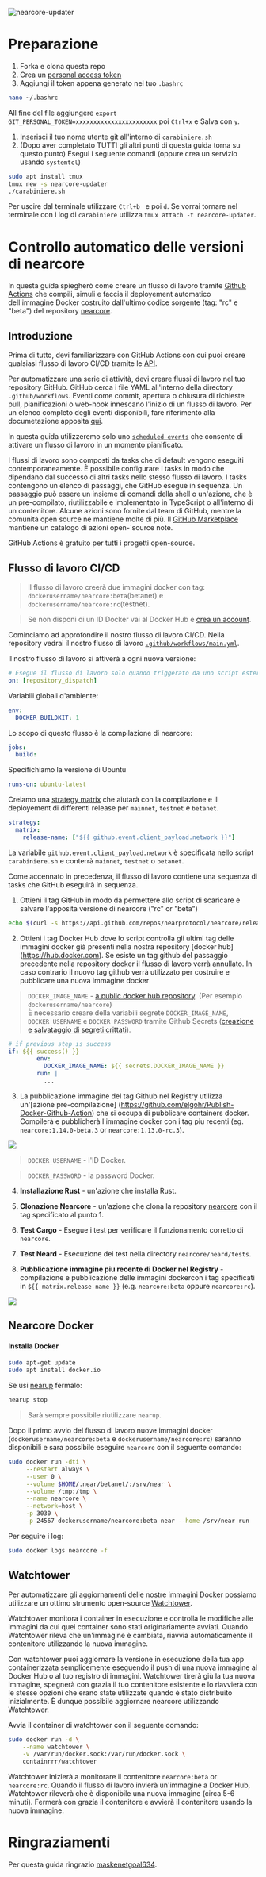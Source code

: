 ![nearcore-updater](https://github.com/48cfu/nearcore-automatizzato/workflows/nearcore-updater/badge.svg)
# Preparazione
1. Forka e clona questa repo
1. Crea un [personal access token](https://docs.github.com/en/github/authenticating-to-github/creating-a-personal-access-token)
1. Aggiungi il token appena generato nel tuo `.bashrc`
```bash
nano ~/.bashrc
```
All fine del file aggiungere `export GIT_PERSONAL_TOKEN=xxxxxxxxxxxxxxxxxxxxxxx` poi `Ctrl+x` e Salva con `y`.
1. Inserisci il tuo nome utente git all'interno di `carabiniere.sh`
1. (Dopo aver completato TUTTI gli altri punti di questa guida torna su questo punto) Esegui i seguente comandi (oppure crea un servizio usando `systemtcl`)
```bash
sudo apt install tmux
tmux new -s nearcore-updater
./carabiniere.sh
```

Per uscire dal terminale utilizzare `Ctrl+b ` e poi `d`. Se vorrai tornare nel terminale con i log di `carabiniere` utilizza `tmux attach -t nearcore-updater`.

# Controllo automatico delle versioni di nearcore 
In questa guida spiegherò come creare un flusso di lavoro tramite [Github Actions](https://docs.github.com/en/actions) che compili, simuli e faccia il deployement automatico dell'immagine Docker costruito dall'ultimo codice sorgente (tag: "rc" e "beta") del repository [nearcore](https://github.com/nearprotocol/nearcore). 

## Introduzione
Prima di tutto, devi familiarizzare con GitHub Actions con cui puoi creare qualsiasi flusso di lavoro CI/CD tramite le [API](https://developer.github.com/v3/actions/).

Per automatizzare una serie di attività, devi creare flussi di lavoro nel tuo repository GitHub. GitHub cerca i file YAML all'interno della directory `.github/workflows`. Eventi come commit, apertura o chiusura di richieste pull, pianificazioni o web-hook innescano l'inizio di un flusso di lavoro. Per un elenco completo degli eventi disponibili, fare riferimento alla documetazione apposita [qui](https://docs.github.com/en/actions/reference/events-that-trigger-workflows).

In questa guida utilizzeremo solo uno [`scheduled events`](https://docs.github.com/en/actions/reference/events-that-trigger-workflows#scheduled-events) che consente di attivare un flusso di lavoro in un momento pianificato.

I flussi di lavoro sono composti da tasks che di default vengono eseguiti contemporaneamente. È possibile configurare i tasks in modo che dipendano dal successo di altri tasks nello stesso flusso di lavoro. I tasks contengono un elenco di passaggi, che GitHub esegue in sequenza. Un passaggio può essere un insieme di comandi della shell o un'azione, che è un pre-compilato, riutilizzabile e implementato in TypeScript o all'interno di un contenitore. Alcune azioni sono fornite dal team di GitHub, mentre la comunità open source ne mantiene molte di più. Il [GitHub Marketplace](https://github.com/marketplace?type=actions) mantiene un catalogo di azioni open-`source note.

GitHub Actions è gratuito per tutti i progetti open-source.

## Flusso di lavoro CI/CD

>Il flusso di lavoro creerà due immagini docker con tag: `dockerusername/nearcore:beta`(betanet) e `dockerusername/nearcore:rc`(testnet).

>Se non disponi di un ID Docker vai al Docker Hub e [crea un account](https://docs.docker.com/docker-hub/). 

Cominciamo ad approfondire il nostro flusso di lavoro CI/CD. Nella repository vedrai il nostro flusso di lavoro [`.github/workflows/main.yml`](https://github.com/48cfu/nearcore-automatizzato/blob/master/.github/workflows/main.yml).

Il nostro flusso di lavoro si attiverà a ogni nuova versione:

```yml
# Esegue il flusso di lavoro solo quando triggerato da uno script esterno
on: [repository_dispatch]
```
Variabili globali d'ambiente:
```yml
env:
  DOCKER_BUILDKIT: 1 
```
Lo scopo di questo flusso è la compilazione di nearcore:
```yml
jobs:
  build:
```
Specifichiamo la versione di Ubuntu
```yml
runs-on: ubuntu-latest
```
Creiamo una [strategy matrix](https://docs.github.com/en/actions/reference/workflow-syntax-for-github-actions#jobsjob_idstrategymatrix) che aiutarà con la compilazione e il deployement di differenti release per `mainnet`, `testnet` e `betanet`.

```yml
strategy:
  matrix:
    release-name: ["${{ github.event.client_payload.network }}"]
```
La variabile `github.event.client_payload.network` è specificata nello script `carabiniere.sh` e conterrà `mainnet`, `testnet` o `betanet`.

Come accennato in precedenza, il flusso di lavoro contiene una sequenza di tasks che GitHub eseguirà in sequenza.
1.  Ottieni il tag GitHub in modo da permettere allo script di scaricare e salvare l'apposita versione di nearcore ("rc" or "beta")
```bash
echo $(curl -s https://api.github.com/repos/nearprotocol/nearcore/releases | jq -c -r --arg regex "$regex" 'map(select(.tag_name | test($regex)))[0].tag_name') > tag-github.txt
```
2. Ottieni i tag Docker Hub dove lo script controlla gli ultimi tag delle immagini docker già presenti nella nostra repository [docker hub] (https://hub.docker.com). Se esiste un tag github del passaggio precedente nella repository docker il flusso di lavoro verrà annullato. In caso contrario il nuovo tag github verrà utilizzato per costruire e pubblicare una nuova immagine docker

>`DOCKER_IMAGE_NAME` - [a public docker hub repository](https://docs.docker.com/docker-hub/repos/). (Per esempio `dockerusername/nearcore`)  
>È necessario creare della variabili segrete `DOCKER_IMAGE_NAME`, `DOCKER_USERNAME` e `DOCKER_PASSWORD` tramite Github Secrets ([creazione e salvataggio di segreti crittati](https://docs.github.com/en/actions/configuring-and-managing-workflows/creating-and-storing-encrypted-secrets)).
```yml
# if previous step is success
if: ${{ success() }}
        env:
          DOCKER_IMAGE_NAME: ${{ secrets.DOCKER_IMAGE_NAME }}
        run: |
          ...
```
3. La pubblicazione immagine del tag Github nel Registry  utilizza un'[azione pre-compilazione] (https://github.com/elgohr/Publish-Docker-Github-Action) che si occupa di pubblicare containers docker. Compilerà e pubblicherà l'immagine docker con i tag piu recenti (eg. `nearcore:1.14.0-beta.3` or `nearcore:1.13.0-rc.3`).

![](./immagini/docker-tags.png?raw=true) 

>`DOCKER_USERNAME` - l'ID Docker.

>`DOCKER_PASSWORD` - la password Docker.


4. **Installazione Rust** - un'azione che installa Rust.

5. **Clonazione Nearcore** - un'azione che clona la repository [nearcore](https://github.com/nearprotocol/nearcore) con il tag specificato al punto 1. 

6. **Test Cargo** - Esegue i test per verificare il funzionamento corretto di `nearcore`.

7. **Test Neard** - Esecuzione dei test nella directory `nearcore/neard/tests`.

8. **Pubblicazione immagine piu recente di Docker nel Registry** - compilazione e pubblicazione delle immagini dockercon i tag specificati in `${{ matrix.release-name }}` (e.g. `nearcore:beta` oppure `nearcore:rc`).

![](./immagini/compilazione.png?raw=true) 


## Nearcore Docker

#### Installa Docker
```bash
sudo apt-get update
sudo apt install docker.io
```

Se usi [nearup](https://github.com/near/nearup) fermalo:

```bash
nearup stop
```
>Sarà sempre possibile riutilizzare `nearup`.

Dopo il primo avvio del flusso di lavoro nuove immagini docker (`dockerusername/nearcore:beta` e `dockerusername/nearcore:rc`) saranno disponibili e sara possibile eseguire `nearcore` con il seguente comando:
```bash
sudo docker run -dti \
     --restart always \
     --user 0 \
     --volume $HOME/.near/betanet/:/srv/near \
     --volume /tmp:/tmp \
     --name nearcore \
     --network=host \
     -p 3030 \
     -p 24567 dockerusername/nearcore:beta near --home /srv/near run
```

Per seguire i log:
```bash
sudo docker logs nearcore -f
```

## Watchtower

Per automatizzare gli aggiornamenti delle nostre immagini Docker possiamo utilizzare un ottimo strumento open-source [Watchtower](https://github.com/containrrr/watchtower).

Watchtower monitora i container in esecuzione e controlla le modifiche alle immagini da cui quei container sono stati originariamente avviati. Quando Watchtower rileva che un'immagine è cambiata, riavvia automaticamente il contenitore utilizzando la nuova immagine.

Con watchtower puoi aggiornare la versione in esecuzione della tua app containerizzata semplicemente eseguendo il push di una nuova immagine al Docker Hub o al tuo registro di immagini. Watchtower tirerà giù la tua nuova immagine, spegnerà con grazia il tuo contenitore esistente e lo riavvierà con le stesse opzioni che erano state utilizzate quando è stato distribuito inizialmente. È dunque possibile aggiornare nearcore utilizzando Watchtower.

Avvia il container di watchtower con il seguente comando:
```bash
sudo docker run -d \
    --name watchtower \
    -v /var/run/docker.sock:/var/run/docker.sock \
    containrrr/watchtower
```
Watchtower inizierà a monitorare il contenitore `nearcore:beta` or `nearcore:rc`. Quando il flusso di lavoro invierà un'immagine a Docker Hub, Watchtower rileverà che è disponibile una nuova immagine (circa 5-6 minuti). Fermerà con grazia il contenitore e avvierà il contenitore usando la nuova immagine.

# Ringraziamenti
Per questa guida ringrazio [maskenetgoal634](https://github.com/masknetgoal634/nearcore-deploy).
